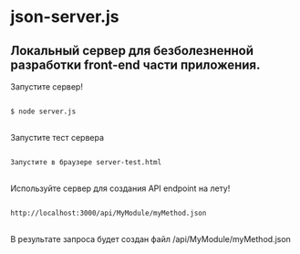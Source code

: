 # json-server.js

<h2>Локальный сервер для безболезненной разработки front-end части приложения.</h2>

<p>Запустите сервер!<p/>

<pre>
<code>
$ node server.js
</code>
</pre>

<p>Запустите тест сервера<p/>

<pre>
<code>
Запустите в браузере server-test.html
</code>
</pre>

<p>Используйте сервер для создания API endpoint  на лету!<p/>

<pre>
<code>
http://localhost:3000/api/MyModule/myMethod.json
</code>
</pre>

<p>В результате запроса будет создан файл /api/MyModule/myMethod.json <p/>
